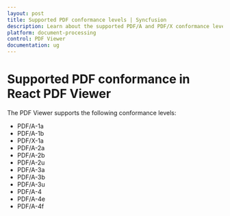 ```yaml
---
layout: post
title: Supported PDF conformance levels | Syncfusion
description: Learn about the supported PDF/A and PDF/X conformance levels in the React PDF Viewer component.
platform: document-processing
control: PDF Viewer
documentation: ug
---
```


# Supported PDF conformance in React PDF Viewer

The PDF Viewer supports the following conformance levels:

* PDF/A-1a
* PDF/A-1b
* PDF/X-1a
* PDF/A-2a
* PDF/A-2b
* PDF/A-2u
* PDF/A-3a
* PDF/A-3b
* PDF/A-3u
* PDF/A-4
* PDF/A-4e
* PDF/A-4f